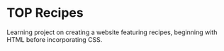 # TOP Recipes
Learning project on creating a website featuring recipes, beginning with HTML before incorporating CSS.
